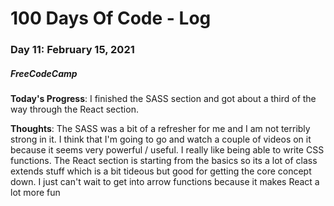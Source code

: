 # 100 Days Of Code - Log
### Day 11: February 15, 2021
##### FreeCodeCamp 

**Today's Progress**: I finished the SASS section and got about a third of the way through the React section. 

**Thoughts**: The SASS was a bit of a refresher for me and I am not terribly strong in it. I think that I'm going to go and watch a couple of videos on it because it seems very powerful / useful. I really like being able to write CSS functions. The React section is starting from the basics so its a lot of class extends stuff which is a bit tideous but good for getting the core concept down. I just can't wait to get into arrow functions because it makes React a lot more fun 